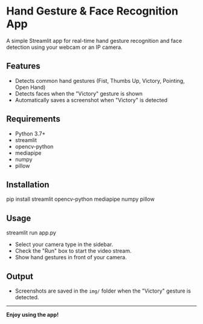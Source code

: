 # Hand Gesture & Face Recognition App

A simple Streamlit app for real-time hand gesture recognition and face detection using your webcam or an IP camera.

## Features

- Detects common hand gestures (Fist, Thumbs Up, Victory, Pointing, Open Hand)
- Detects faces when the "Victory" gesture is shown
- Automatically saves a screenshot when "Victory" is detected

## Requirements

- Python 3.7+
- streamlit
- opencv-python
- mediapipe
- numpy
- pillow

## Installation

pip install streamlit opencv-python mediapipe numpy pillow

## Usage

streamlit run app.py

- Select your camera type in the sidebar.
- Check the "Run" box to start the video stream.
- Show hand gestures in front of your camera.

## Output

- Screenshots are saved in the `img/` folder when the "Victory" gesture is detected.

---

**Enjoy using the app!**
